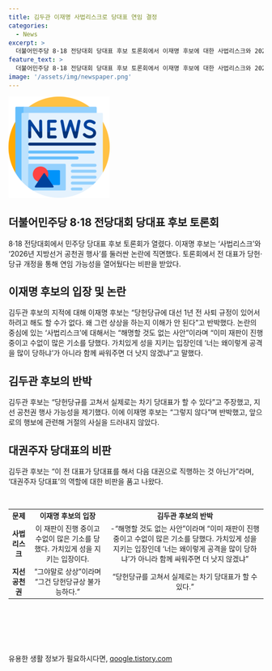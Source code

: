 ```yaml
---
title: 김두관 이재명 사법리스크로 당대표 연임 결정
categories:
  - News
excerpt: >
  더불어민주당 8·18 전당대회 당대표 후보 토론회에서 이재명 후보에 대한 사법리스크와 2026년 지방선거 공천권 논란이 불거졌다. 김두관 후보는 이 후보의 연임 의도를 지적하며, 당헌·당규 개정을 통해 지선 공천까지 할 수 있도록 열어줬다는 비판을 쏟아냈다. 이 후보는 공천 권한을 행사할 계획은 없다고 반박했지만, 김지수 후보는 그 가능성을 언급하며 이를 부인하고 싸움이 더욱 어려워진다는 우려도 표명했다. 또한, 이 전 대표의 재직이 대권 주자들의 진입을 막는다는 비판도 일고 있다.
feature_text: >
  더불어민주당 8·18 전당대회 당대표 후보 토론회에서 이재명 후보에 대한 사법리스크와 2026년 지방선거 공천권 논란이 불거졌다. 김두관 후보는 이 후보의 연임 의도를 지적하며, 당헌·당규 개정을 통해 지선 공천까지 할 수 있도록 열어줬다는 비판을 쏟아냈다. 이 후보는 공천 권한을 행사할 계획은 없다고 반박했지만, 김지수 후보는 그 가능성을 언급하며 이를 부인하고 싸움이 더욱 어려워진다는 우려도 표명했다. 또한, 이 전 대표의 재직이 대권 주자들의 진입을 막는다는 비판도 일고 있다.
image: '/assets/img/newspaper.png'
---
```


<p><img src="/assets/img/newspaper.png" alt="kimp 속보" /></p>

<h2 data-ke-size="size26">더불어민주당 8·18 전당대회 당대표 후보 토론회</h2>

<p data-ke-size="size16">8·18 전당대회에서 민주당 당대표 후보 토론회가 열렸다. 이재명 후보는 ‘사법리스크’와 ‘2026년 지방선거 공천권 행사’를 둘러싼 논란에 직면했다. 토론회에서 전 대표가 당헌·당규 개정을 통해 연임 가능성을 열어뒀다는 비판을 받았다.</p>

<h2 data-ke-size="size26">이재명 후보의 입장 및 논란</h2>

<p data-ke-size="size16">김두관 후보의 지적에 대해 이재명 후보는 “당헌당규에 대선 1년 전 사퇴 규정이 있어서 하려고 해도 할 수가 없다. 왜 그런 상상을 하는지 이해가 안 된다”고 반박했다. 논란의 중심에 있는 ‘사법리스크’에 대해서는 “해명할 것도 없는 사안”이라며 “이미 재판이 진행 중이고 수없이 많은 기소를 당했다. 가치있게 성을 지키는 입장인데 ‘너는 왜이렇게 공격을 많이 당하냐’가 아니라 함께 싸워주면 더 낫지 않겠냐”고 말했다.</p>

<h2 data-ke-size="size26">김두관 후보의 반박</h2>

<p data-ke-size="size16">김두관 후보는 “당헌당규를 고쳐서 실제로는 차기 당대표가 할 수 있다”고 주장했고, 지선 공천권 행사 가능성을 제기했다. 이에 이재명 후보는 “그렇지 않다”며 반박했고, 앞으로의 행보에 관련해 거절의 사실을 드러내지 않았다.</p>

<h2 data-ke-size="size26">대권주자 당대표의 비판</h2>

<p data-ke-size="size16">김두관 후보는 “이 전 대표가 당대표를 해서 다음 대권으로 직행하는 것 아닌가”라며, ‘대권주자 당대표’의 역할에 대한 비판을 품고 나왔다.</p>

<p data-ke-size="size16">&nbsp;</p>

<table>
<tbody>
<tr>
<td style="text-align: center; height: 17px;"><b>문제</b></td>
<td style="text-align: center; height: 17px;"><b>이재명 후보의 입장</b></td>
<td style="text-align: center; height: 17px;"><b>김두관 후보의 반박</b></td>
</tr>
<tr>
<td style="text-align: center; height: 17px;"><b>사법리스크</b></td>
<td style="text-align: center; height: 17px;">이 재판이 진행 중이고 수없이 많은 기소를 당했다. 가치있게 성을 지키는 입장이다.</td>
<td style="text-align: center; height: 17px;">-“해명할 것도 없는 사안”이라며 “이미 재판이 진행 중이고 수없이 많은 기소를 당했다. 가치있게 성을 지키는 입장인데 ‘너는 왜이렇게 공격을 많이 당하냐’가 아니라 함께 싸워주면 더 낫지 않겠냐”<b></b></td>
</tr>
<tr>
<td style="text-align: center; height: 17px;"><b>지선 공천권</b></td>
<td style="text-align: center; height: 17px;">“그야말로 상상”이라며 “그건 당헌당규상 불가능하다.”</td>
<td style="text-align: center; height: 17px;">“당헌당규를 고쳐서 실제로는 차기 당대표가 할 수 있다.”<b></b></td>
</tr>
</tbody>
</table>

<p data-ke-size="size16">&nbsp;</p>

<p data-ke-size="size16">&nbsp;</p>

<p data-ke-size="size16">&nbsp;</p>
유용한 생활 정보가 필요하시다면, <a href="https://qoogle.tistory.com" rel="dofollow">qoogle.tistory.com</a>


